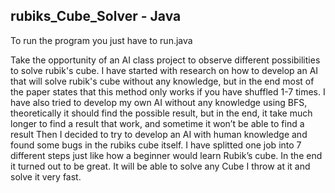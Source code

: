 ## rubiks_Cube_Solver - Java

To run the program you just have to run.java

Take the opportunity of an AI class project to observe different possibilities to solve rubik's cube.
I have started with research on how to develop an AI that will solve rubik's cube without any
knowledge, but in the end most of the paper states that this method only works if you have
shuffled 1-7 times.
I have also tried to develop my own AI without any knowledge using BFS, theoretically it should
find the possible result, but in the end, it take much longer to find a result that work, and
sometime it won’t be able to find a result
Then I decided to try to develop an AI with human knowledge and found some bugs in the
rubiks cube itself. I have splitted one job into 7 different steps just like how a beginner would
learn Rubik’s cube. In the end it turned out to be great. It will be able to solve any Cube I throw
at it and solve it very fast.
